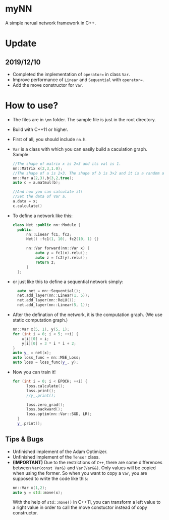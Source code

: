 # myNN
A simple nerual network framework in C++.

# Update
## 2019/12/10
- Completed the implementation of `operator=` in class `Var`.
- Improve performance of `Linear` and `Sequential` with `operator=`.
- Add the move constructor for `Var`.

# How to use?
- The files are in `\nn` folder. The sample file is just in the root directory.
- Build with C++11 or higher.
- First of all, you should include `nn.h`.
- `Var` is a class with which you can easily build a caculation graph. Sample:
  ``` C++
  //The shape of matrix x is 2×3 and its val is 1.
  nn::Matrix x(2,3,1.0); 
  //The shape of a is 2×3. The shape of b is 3×2 and it is a random array.
  nn::Var a(2,3),b(3,2,true);
  auto c = a.matmul(b);

  //And now you can calculate it!
  //Set the data of Var a.
  a.data = x;
  c.calculate()
  ```
- To define a network like this:
  ``` C++
  class Net :public nn::Module {
    public:
        nn::Linear fc1, fc2;
        Net() :fc1(1, 10), fc2(10, 1) {}

        nn::Var forward(nn::Var x) {
            auto y = fc1(x).relu();
            auto z = fc2(y).relu();
            return z;
        }
    };
  ```

- or just like this to define a sequential network simply:
  ``` C++
    auto net = nn::Sequential();
	net.add_layer(nn::Linear(1, 5));
	net.add_layer(nn::ReLU());
	net.add_layer(nn::Linear(5, 1));
  ```

- After the defination of the network, it is the computation graph. (We use static computation graph.)
    ``` C++
    nn::Var x(5, 1), y(5, 1);
	for (int i = 0; i < 5; ++i) {
		x[i][0] = i;
		y[i][0] = 3 * i * i + 2;
	}
    auto y_ = net(x);
	auto loss_func = nn::MSE_Loss;
	auto loss = loss_func(y_, y);
    ```

- Now you can train it!
  ``` C++
  for (int i = 0; i < EPOCH; ++i) {
		loss.calculate();
		loss.print();
		//y_.print();

		loss.zero_grad();
		loss.backward();
		loss.optim(nn::Var::SGD, LR);
	}
	y_.print();
  ```

## Tips & Bugs
- Unfinished implement of the Adam Optimizer.
- Unfinished implement of the `Tensor` class.
- __(IMPORTANT)__ Due to the restrictions of `C++`, there are some differences between `Var(const Var&)` and `Var(Var&&)`. Only values will be copied when using the former. So when you want to copy a `Var`, you are supposed to write the code like this:
  ``` C++
  nn::Var x(1,2);
  auto y = std::move(x);
  ```
  With the help of `std::move()` in C++11, you can transform a left value to a right value in order to call the move constuctor instead of copy constructor.